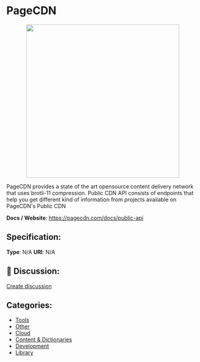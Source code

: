 # PageCDN
<p align="center">
    <img width="400" src="https://raw.githubusercontent.com/apis-list/apis-list/main/apis/pagecdn/logo_256x256.png" />
</p>

PageCDN provides a state of the art opensource content delivery network that uses brotli-11 compression. Public CDN API consists of endpoints that help you get different kind of information from projects available on PageCDN's Public CDN

**Docs / Website**: https://pagecdn.com/docs/public-api

## Specification:
**Type**:  N/A 
**URI**:  N/A 

## 💬 Discussion:
[Create discussion](https://github.com/apis-list/apis-list/discussions/new)

## Categories:
- [Tools](https://github.com/apis-list/apis-list#tools)
- [Other](https://github.com/apis-list/apis-list#other)
- [Cloud](https://github.com/apis-list/apis-list#cloud)
- [Content & Dictionaries](https://github.com/apis-list/apis-list#content-and-dictionaries)
- [Development](https://github.com/apis-list/apis-list#development)
- [Library](https://github.com/apis-list/apis-list#library)



